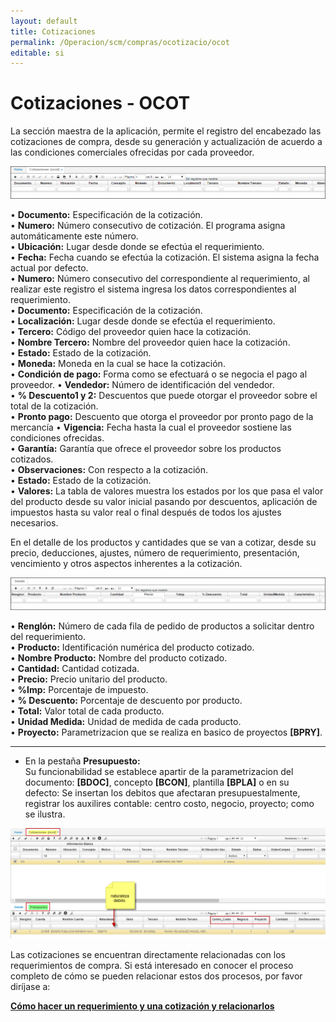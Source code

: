 ```yaml
---
layout: default
title: Cotizaciones
permalink: /Operacion/scm/compras/ocotizacio/ocot
editable: si
---
```


# Cotizaciones - OCOT

La sección maestra de la aplicación, permite el registro del encabezado las cotizaciones de compra, desde su generación y actualización de acuerdo a las condiciones comerciales ofrecidas por cada proveedor.  

![](ocot1.png)

•	**Documento:** Especificación de la cotización.  
•	**Numero:** Número consecutivo de cotización. El programa asigna automáticamente este número.  
•	**Ubicación:**	Lugar desde donde se efectúa el requerimiento.  
•	**Fecha:**	Fecha cuando se efectúa la cotización. El sistema asigna la fecha actual por defecto.  
•	**Numero:** Número consecutivo del correspondiente al requerimiento, al realizar este registro el sistema ingresa los datos correspondientes al requerimiento.  
•	**Documento:** Especificación de la cotización.  
•	**Localización:** Lugar desde donde se efectúa el requerimiento.  
•	**Tercero:** Código del proveedor quien hace la cotización.  
•	**Nombre Tercero:** Nombre del proveedor quien hace la cotización.  
•	**Estado:**	Estado de la cotización.  
•	**Moneda:** Moneda en la cual se hace la cotización.  
•	**Condición de pago:** Forma como se efectuará o se negocia el pago al proveedor.
•	**Vendedor:** Número de identificación del vendedor.  
•	**% Descuento1 y 2:** Descuentos que puede otorgar el proveedor sobre el total de la cotización.  
•	**Pronto pago:** Descuento que otorga el proveedor por pronto pago de la mercancía
•	**Vigencia:** Fecha hasta la cual el proveedor sostiene las condiciones ofrecidas.  
•	**Garantía:** Garantía que ofrece el proveedor sobre los productos cotizados.  
•	**Observaciones:** Con respecto a la cotización.  
•	**Estado:** Estado de la cotización.  
•	**Valores:** La tabla de valores muestra los estados por los que pasa el valor del producto desde su valor inicial pasando por descuentos, aplicación de impuestos hasta su valor real o final después de todos los ajustes necesarios.  


En el detalle de los productos y cantidades que se van a cotizar, desde su precio, deducciones, ajustes, número de requerimiento, presentación, vencimiento y otros aspectos inherentes a la cotización.  

![](ocot2.png)

•	**Renglón:** Número de cada fila de pedido de productos a solicitar dentro del requerimiento.  
•	**Producto:** Identificación numérica del producto cotizado.  
•	**Nombre Producto:** Nombre del producto cotizado.  
•	**Cantidad:** Cantidad cotizada.  
•	**Precio:** Precio unitario del producto.  
•	**%Imp:** Porcentaje de impuesto.  
•	**% Descuento:** Porcentaje de descuento por producto.  
•	**Total:** Valor total de cada producto.  
•	**Unidad Medida:** Unidad de medida de cada producto.  
•	**Proyecto:** Parametrizacion que se realiza en basico de proyectos **[BPRY]**.  


*********
* En la pestaña **Presupuesto:**  
 Su funcionabilidad se establece apartir de la parametrizacion del documento: **[BDOC]**, concepto **[BCON]**, plantilla **[BPLA]** o en su defecto: 
 Se insertan los debitos que afectaran presupuestalmente, registrar los auxilires contable: centro costo, negocio, proyecto; como se ilustra.  
 
 ![](ocot3.png)
 
 
 Las cotizaciones se encuentran directamente relacionadas con los requerimientos de compra.  Si está interesado en conocer el proceso completo de cómo se pueden relacionar estos dos procesos, por favor diríjase a:  
 
 [**Cómo hacer un requerimiento y una cotización y relacionarlos**](http://docs.oasiscom.com/Operacion/scm/compras/orequerimi/oreq#cómo-hacer-un-requerimiento-y-una-cotización-y-relacionarlos) 










